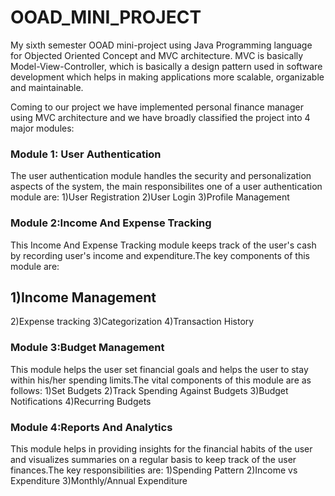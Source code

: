 # OOAD_MINI_PROJECT

My sixth semester OOAD mini-project using Java Programming language for Objected Oriented Concept and MVC architecture. MVC is basically Model-View-Controller, which is basically 
a design pattern used in software development which helps in making applications more scalable, organizable and maintainable.

Coming to our project we have implemented personal finance manager using MVC architecture and we have broadly classified the project into 4 major modules:

### Module 1: User Authentication
The user authentication module handles the security and personalization aspects of the system, the main responsibilites one of a user
authentication module are:
1)User Registration
2)User Login
3)Profile Management

### Module 2:Income And Expense Tracking
This Income And Expense Tracking module keeps track of the user's cash by recording user's income and expenditure.The key components of this
module are:
## 1)Income Management
2)Expense tracking
3)Categorization
4)Transaction History

### Module 3:Budget Management 
This module helps the user set financial goals and helps the user to stay within his/her spending limits.The vital components of this module 
are as follows:
1)Set Budgets
2)Track Spending Against Budgets
3)Budget Notifications
4)Recurring Budgets


### Module 4:Reports And Analytics
This module helps in providing insights for the financial habits of the user and visualizes summaries on a regular basis to keep track 
of the user finances.The key responsibilities are:
1)Spending Pattern
2)Income vs Expenditure
3)Monthly/Annual Expenditure
